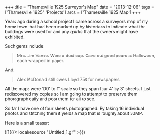 +++
title = "Thamesville 1925 Surveyor's Map"
date = "2013-12-06"
tags = ['Thamesville 1925', 'Projects']
arcs = ['Thamesville 1925 Map']
+++

Years ago during a school project I came across a surveyors map of my home town that had been marked up by historians to indicate what the buildings were used for and any _quirks_ that the owners might have exhibited.  

Such gems include:

> Mrs. Jim Vance. Wore a dust cap.  Gave out good pears at Halloween, each wrapped in paper.

And:

> Alex McDonald still owes Lloyd 75¢ for newspapers

All the maps were 100' to 1" scale so they span four 4' by 3' sheets. I just rediscovered my copies so I am going to attempt to preserve them photographically and post them for all to see.

So far I have one of four sheets photographed.  By taking 16 individual photos and stitching them it yields a map that is roughly about 50MP.

Here is a small teaser:

![]({{< localresource "Untitled_1.gif" >}})